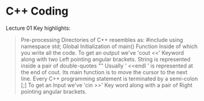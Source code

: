 # C++ Coding
Lecture 01 Key highlights:
> Pre-processing Directories of C++ resembles as:
 #include<iostream>
 using namespace std;
> Global Initialization of main() Function
  Inside of which you write all the code.
> To get an output we've 'cout <<' Keyword along with two Left pointing angular brackets.
   String is represented inside a pair of double-quotes ""
> Usually ' <<endl ' is represented at the end of cout. Its main function is to move the cursor to the next line.
> Every C++ programming statement is terminated by a semi-colon [;]
> To get an Input we've 'cin >>' Key word along with a pair of Right pointing angular brackets.  
